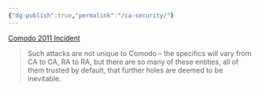 ```yaml
---
{"dg-publish":true,"permalink":"/ca-security/"}
---
```


[Comodo 2011 Incident](https://en.wikipedia.org/wiki/Comodo_Cybersecurity#2011_breach_incident)

> Such attacks are not unique to Comodo – the specifics will vary from CA to CA, RA to RA, but there are so many of these entities, all of them trusted by default, that further holes are deemed to be inevitable.